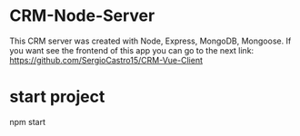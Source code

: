 # CRM-Node-Server
This CRM server was created with Node, Express, MongoDB, Mongoose. If you want see the frontend of this app you can go to the next link: https://github.com/SergioCastro15/CRM-Vue-Client

# start project 
npm start
